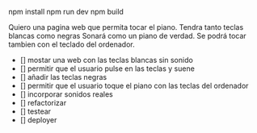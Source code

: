
npm install
npm run dev
npm build 

Quiero una pagina web que permita tocar el piano.
Tendra tanto teclas blancas como negras
Sonará como un piano de verdad.
Se podrá tocar tambien con el teclado del ordenador.

- [] mostar una web con las teclas blancas sin sonido
- [] permitir que el usuario pulse en las teclas y suene
- [] añadir las teclas negras
- [] permitir que el usuario toque el piano con las teclas del ordenador
- [] incorporar sonidos reales
- [] refactorizar
- [] testear
- [] deployer
